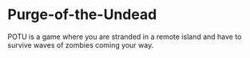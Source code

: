 # Purge-of-the-Undead
POTU is a game where you are stranded in a remote island and have to survive waves of zombies coming your way.

